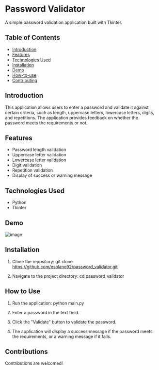 # Password Validator

A simple password validation application built with Tkinter.

## Table of Contents
- [Introduction](#introduction)
- [Features](#features)
- [Technologies Used](#technologies-used)
- [Installation](#installation)
- [Demo](#demo)
- [How-to-use](#how-to-use)
- [Contributing](#contributing)

## Introduction

This application allows users to enter a password and validate it against certain criteria, such as length, uppercase letters, lowercase letters, digits, and repetitions. The application provides feedback on whether the password meets the requirements or not.

## Features
- Password length validation
- Uppercase letter validation
- Lowercase letter validation
- Digit validation
- Repetition validation
- Display of success or warning message

## Technologies Used

- Python
- Tkinter

## Demo

![image](https://github.com/esolano92/password_validator/assets/78500300/d4d029d9-d797-43a2-aea7-a423f1679b86)

## Installation
1. Clone the repository:
   git clone https://github.com/esolano92/password_validator.git

2. Navigate to the project directory:
   cd password_validator


## How to Use

1. Run the application:
   python main.py

2. Enter a password in the text field.

3. Click the "Validate" button to validate the password.

4. The application will display a success message if the password meets the requirements, or a warning message if it fails.

## Contributions

Contributions are welcomed!

